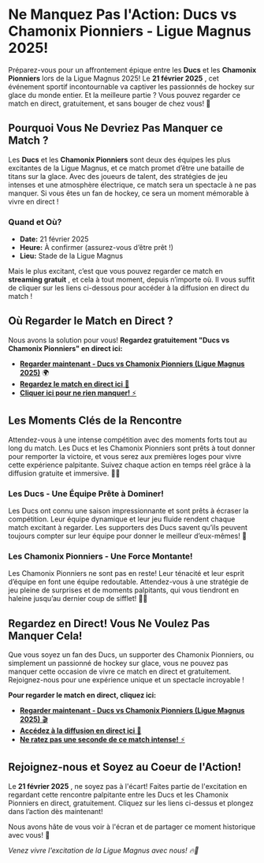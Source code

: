 # Ne Manquez Pas l'Action: Ducs vs Chamonix Pionniers - Ligue Magnus 2025!

Préparez-vous pour un affrontement épique entre les **Ducs** et les **Chamonix Pionniers** lors de la Ligue Magnus 2025! Le **21 février 2025** , cet événement sportif incontournable va captiver les passionnés de hockey sur glace du monde entier. Et la meilleure partie ? Vous pouvez regarder ce match en direct, gratuitement, et sans bouger de chez vous! 🌟

## Pourquoi Vous Ne Devriez Pas Manquer ce Match ?

Les **Ducs** et les **Chamonix Pionniers** sont deux des équipes les plus excitantes de la Ligue Magnus, et ce match promet d’être une bataille de titans sur la glace. Avec des joueurs de talent, des stratégies de jeu intenses et une atmosphère électrique, ce match sera un spectacle à ne pas manquer. Si vous êtes un fan de hockey, ce sera un moment mémorable à vivre en direct !

### Quand et Où?

- **Date:** 21 février 2025
- **Heure:** À confirmer (assurez-vous d’être prêt !)
- **Lieu:** Stade de la Ligue Magnus

Mais le plus excitant, c’est que vous pouvez regarder ce match en **streaming gratuit** , et cela à tout moment, depuis n’importe où. Il vous suffit de cliquer sur les liens ci-dessous pour accéder à la diffusion en direct du match !

## Où Regarder le Match en Direct ?

Nous avons la solution pour vous! **Regardez gratuitement "Ducs vs Chamonix Pionniers" en direct ici:**

- [**Regarder maintenant - Ducs vs Chamonix Pionniers (Ligue Magnus 2025)**](https://tinyurl.com/livestreamfreeo?st=Ducs+vs+Chamonix+Pionniers&si=gh) 🌍
- [**Regardez le match en direct ici** 🎥](https://tinyurl.com/livestreamfreeo?st=Ducs+vs+Chamonix+Pionniers&si=gh)
- [**Cliquer ici pour ne rien manquer!** ⚡](https://tinyurl.com/livestreamfreeo?st=Ducs+vs+Chamonix+Pionniers&si=gh)

## Les Moments Clés de la Rencontre

Attendez-vous à une intense compétition avec des moments forts tout au long du match. Les Ducs et les Chamonix Pionniers sont prêts à tout donner pour remporter la victoire, et vous serez aux premières loges pour vivre cette expérience palpitante. Suivez chaque action en temps réel grâce à la diffusion gratuite et immersive. 🏒🔥

### Les Ducs - Une Équipe Prête à Dominer!

Les Ducs ont connu une saison impressionnante et sont prêts à écraser la compétition. Leur équipe dynamique et leur jeu fluide rendent chaque match excitant à regarder. Les supporters des Ducs savent qu’ils peuvent toujours compter sur leur équipe pour donner le meilleur d’eux-mêmes! 💪

### Les Chamonix Pionniers - Une Force Montante!

Les Chamonix Pionniers ne sont pas en reste! Leur ténacité et leur esprit d’équipe en font une équipe redoutable. Attendez-vous à une stratégie de jeu pleine de surprises et de moments palpitants, qui vous tiendront en haleine jusqu’au dernier coup de sifflet! 🏒🔥

## Regardez en Direct! Vous Ne Voulez Pas Manquer Cela!

Que vous soyez un fan des Ducs, un supporter des Chamonix Pionniers, ou simplement un passionné de hockey sur glace, vous ne pouvez pas manquer cette occasion de vivre ce match en direct et gratuitement. Rejoignez-nous pour une expérience unique et un spectacle incroyable !

**Pour regarder le match en direct, cliquez ici:**

- [**Regarder maintenant - Ducs vs Chamonix Pionniers (Ligue Magnus 2025)** 🎬](https://tinyurl.com/livestreamfreeo?st=Ducs+vs+Chamonix+Pionniers&si=gh)
- [**Accédez à la diffusion en direct ici** 🏒](https://tinyurl.com/livestreamfreeo?st=Ducs+vs+Chamonix+Pionniers&si=gh)
- [**Ne ratez pas une seconde de ce match intense!** ⚡](https://tinyurl.com/livestreamfreeo?st=Ducs+vs+Chamonix+Pionniers&si=gh)

## Rejoignez-nous et Soyez au Coeur de l'Action!

Le **21 février 2025** , ne soyez pas à l'écart! Faites partie de l'excitation en regardant cette rencontre palpitante entre les Ducs et les Chamonix Pionniers en direct, gratuitement. Cliquez sur les liens ci-dessus et plongez dans l’action dès maintenant!

Nous avons hâte de vous voir à l'écran et de partager ce moment historique avec vous! 🎉

_Venez vivre l'excitation de la Ligue Magnus avec nous! 🔥🏒_
